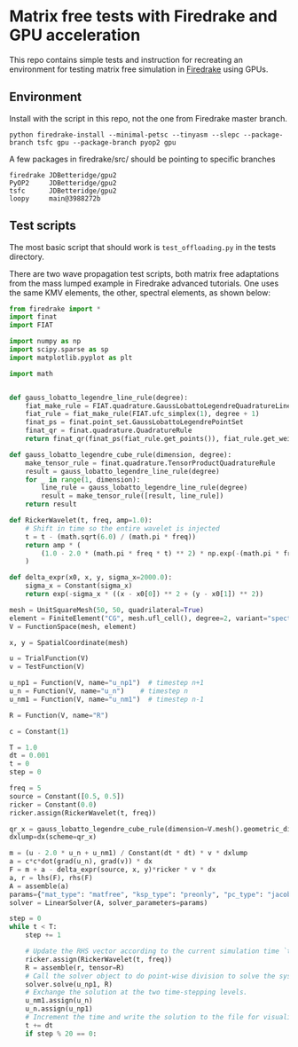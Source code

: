 # Matrix free tests with Firedrake and GPU acceleration

This repo contains simple tests and instruction for recreating an environment for testing matrix free simulation in [Firedrake](https://github.com/firedrakeproject/firedrake) using GPUs.

## Environment

Install with the script in this repo, not the one from Firedrake master branch.

```python firedrake-install --minimal-petsc --tinyasm --slepc --package-branch tsfc gpu --package-branch pyop2 gpu```

A few packages in firedrake/src/ should be pointing to specific branches

    firedrake JDBetteridge/gpu2
    PyOP2     JDBetteridge/gpu2
    tsfc      JDBetteridge/gpu2
    loopy     main@3988272b

## Test scripts

The most basic script that should work is `test_offloading.py` in the tests directory.

There are two wave propagation test scripts, both matrix free adaptations from
the mass lumped example in Firedrake advanced tutorials. One uses the same KMV elements, the other, spectral elements, as shown below:

```python
from firedrake import *
import finat
import FIAT

import numpy as np
import scipy.sparse as sp
import matplotlib.pyplot as plt

import math


def gauss_lobatto_legendre_line_rule(degree):
    fiat_make_rule = FIAT.quadrature.GaussLobattoLegendreQuadratureLineRule
    fiat_rule = fiat_make_rule(FIAT.ufc_simplex(1), degree + 1)
    finat_ps = finat.point_set.GaussLobattoLegendrePointSet
    finat_qr = finat.quadrature.QuadratureRule
    return finat_qr(finat_ps(fiat_rule.get_points()), fiat_rule.get_weights())

def gauss_lobatto_legendre_cube_rule(dimension, degree):
    make_tensor_rule = finat.quadrature.TensorProductQuadratureRule
    result = gauss_lobatto_legendre_line_rule(degree)
    for _ in range(1, dimension):
        line_rule = gauss_lobatto_legendre_line_rule(degree)
        result = make_tensor_rule([result, line_rule])
    return result

def RickerWavelet(t, freq, amp=1.0):
    # Shift in time so the entire wavelet is injected
    t = t - (math.sqrt(6.0) / (math.pi * freq))
    return amp * (
        (1.0 - 2.0 * (math.pi * freq * t) ** 2) * np.exp(-(math.pi * freq * t) ** 2)
    )

def delta_expr(x0, x, y, sigma_x=2000.0):
    sigma_x = Constant(sigma_x)
    return exp(-sigma_x * ((x - x0[0]) ** 2 + (y - x0[1]) ** 2))

mesh = UnitSquareMesh(50, 50, quadrilateral=True)
element = FiniteElement("CG", mesh.ufl_cell(), degree=2, variant="spectral")
V = FunctionSpace(mesh, element)

x, y = SpatialCoordinate(mesh)

u = TrialFunction(V)
v = TestFunction(V)

u_np1 = Function(V, name="u_np1")  # timestep n+1
u_n = Function(V, name="u_n")    # timestep n
u_nm1 = Function(V, name="u_nm1")  # timestep n-1

R = Function(V, name="R")

c = Constant(1)

T = 1.0
dt = 0.001
t = 0
step = 0

freq = 5
source = Constant([0.5, 0.5])
ricker = Constant(0.0)
ricker.assign(RickerWavelet(t, freq))

qr_x = gauss_lobatto_legendre_cube_rule(dimension=V.mesh().geometric_dimension(), degree=V.ufl_element().degree())
dxlump=dx(scheme=qr_x)

m = (u - 2.0 * u_n + u_nm1) / Constant(dt * dt) * v * dxlump
a = c*c*dot(grad(u_n), grad(v)) * dx
F = m + a - delta_expr(source, x, y)*ricker * v * dx
a, r = lhs(F), rhs(F)
A = assemble(a)
params={"mat_type": "matfree", "ksp_type": "preonly", "pc_type": "jacobi"}
solver = LinearSolver(A, solver_parameters=params)

step = 0
while t < T:
    step += 1

    # Update the RHS vector according to the current simulation time `t`
    ricker.assign(RickerWavelet(t, freq))
    R = assemble(r, tensor=R)
    # Call the solver object to do point-wise division to solve the system.
    solver.solve(u_np1, R)
    # Exchange the solution at the two time-stepping levels.
    u_nm1.assign(u_n)
    u_n.assign(u_np1)
    # Increment the time and write the solution to the file for visualization in ParaView.
    t += dt
    if step % 20 == 0:
```